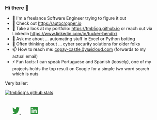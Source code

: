 ### Hi there 👋

- 🔭 I'm a freelance Software Engineer trying to figure it out
- 🚀 Check out https://autocropper.io
- 🌱 Take a look at my portfolio: https://tmb5cg.github.io or reach out via Linkedin https://www.linkedin.com/in/tucker-bendix/
- 💬 Ask me about ... automating stuff in Excel or Python botting
- 🤔 Often thinking about ... cyber security solutions for older folks
- 📫 How to reach me: copay-castle.0y@icloud.com (forwards to my actual email)
- ⚡ Fun facts: I can speak Portuguese and Spanish (loosely), one of my projects holds the top result on Google for a simple two word search which is nuts


<!--

https://github.com/Ileriayo/markdown-badges

Here are some ideas to get you started:

- 🔭 I’m currently working on ...
- 🌱 I’m currently learning ... 
- 👯 I’m looking to collaborate on ...
- 🤔 I’m looking for help with ...
- 💬 Ask me about ... Excel automation OR building Python botting!
- 📫 How to reach me: ...
- 😄 Pronouns: ...
- ⚡ Fun fact: ...
--> 

Very baller:

[![tmb5cg's github stats](https://github-readme-stats.vercel.app/api?username=tmb5cg&count_private=true&show_icons=true&title_color=fff&icon_color=79ff97&text_color=9f9f9f&bg_color=151515)](https://github.com/tmb5cg)

<div style="padding: 25px 0;">
    <a href="https://twitter.com/BendixTucker" style="padding: 24px;">
    <img src="https://github.com/tmb5cg/tmb5cg/blob/main/assets/twitter-green.png" alt="Follow me on twitter"  width="24" height="24">
    </a>
     <a href="https://www.linkedin.com/in/tucker-bendix/" style="padding: 8px; width: 24px; height: 24px;">
        <img src="https://github.com/tmb5cg/tmb5cg/blob/main/assets/linkedin-green.png" alt="Connect on Linkedin" width="24" height="24">
    </a>
</div>
